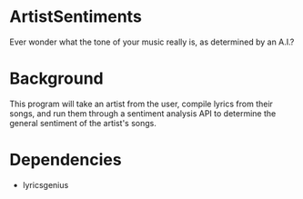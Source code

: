 # ArtistSentiments

Ever wonder what the tone of your music really is, as determined by an A.I.?

# Background

This program will take an artist from the user, compile lyrics from their songs, and run them through a sentiment analysis API to determine the general sentiment of the artist's songs.

# Dependencies

* lyricsgenius

